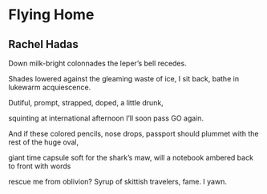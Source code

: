 # Flying Home
## Rachel Hadas
Down milk-bright colonnades
the leper’s bell recedes.

Shades lowered against the gleaming waste of ice,
I sit back, bathe in lukewarm acquiescence.

Dutiful, prompt,
strapped, doped, a little drunk,

squinting at international afternoon
I’ll soon pass GO again.

And if these colored pencils, nose drops, passport
should plummet with the rest of the huge oval,

giant time capsule soft for the shark’s maw,
will a notebook ambered back to front with words

rescue me from oblivion?
Syrup of skittish travelers, fame. I yawn.